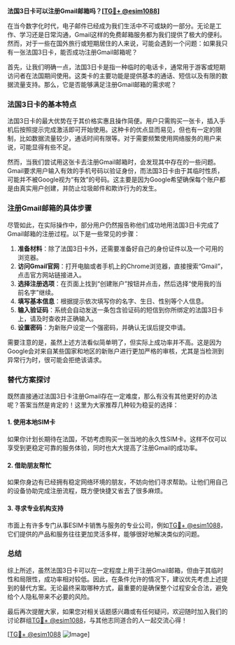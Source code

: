 **法国3日卡可以注册Gmail邮箱吗？[[TG💪+ @esim1088](https://t.me/s/esim1088)]**

在当今数字化时代，电子邮件已经成为我们生活中不可或缺的一部分。无论是工作、学习还是日常沟通，Gmail这样的免费邮箱服务都为我们提供了极大的便利。然而，对于一些在国外旅行或短期居住的人来说，可能会遇到一个问题：如果我只有一张法国3日卡，能否成功注册Gmail邮箱呢？

首先，让我们明确一点，法国3日卡是指一种临时的电话卡，通常用于游客或短期访问者在法国期间使用。这类卡的主要功能是提供基本的通话、短信以及有限的数据流量支持。那么，它是否能够满足注册Gmail邮箱的需求呢？

### 法国3日卡的基本特点

法国3日卡的最大优势在于其价格实惠且操作简便。用户只需购买一张卡，插入手机后按照提示完成激活即可开始使用。这种卡的优点显而易见，但也有一定的限制，比如数据流量较少，通话时间有限等。对于需要频繁使用网络服务的用户来说，可能显得有些不足。

然而，当我们尝试用这张卡去注册Gmail邮箱时，会发现其中存在的一些问题。Gmail要求用户输入有效的手机号码以验证身份，而法国3日卡由于其临时性质，可能并不被Google视为“有效”的号码。这主要是因为Google希望确保每个账户都是由真实用户创建，并防止垃圾邮件和欺诈行为的发生。

### 注册Gmail邮箱的具体步骤

尽管如此，在实际操作中，部分用户仍然报告称他们成功地用法国3日卡完成了Gmail邮箱的注册过程。以下是一些常见的步骤：

1. **准备材料**：除了法国3日卡外，还需要准备好自己的身份证件以及一个可用的浏览器。
2. **访问Gmail官网**：打开电脑或者手机上的Chrome浏览器，直接搜索“Gmail”，点击官方网站链接进入。
3. **选择注册选项**：在页面上找到“创建账户”按钮并点击，然后选择“使用我的当前名字”继续。
4. **填写基本信息**：根据提示依次填写你的名字、生日、性别等个人信息。
5. **输入验证码**：系统会自动发送一条包含验证码的短信到你所绑定的法国3日卡上，请及时查收并正确输入。
6. **设置密码**：为新账户设定一个强密码，并确认无误后提交申请。

需要注意的是，虽然上述方法看似简单明了，但实际上成功率并不高。这是因为Google会对来自某些国家和地区的新账户进行更加严格的审核，尤其是当检测到异常行为时，很可能会拒绝该请求。

### 替代方案探讨

既然直接通过法国3日卡注册Gmail存在一定难度，那么有没有其他更好的办法呢？答案当然是肯定的！这里为大家推荐几种较为稳妥的选择：

#### 1. 使用本地SIM卡
如果你计划长期待在法国，不妨考虑购买一张当地的永久性SIM卡。这样不仅可以享受到更稳定可靠的服务体验，同时也大大提高了注册Gmail的成功率。

#### 2. 借助朋友帮忙
如果你身边有已经拥有稳定网络环境的朋友，不妨向他们寻求帮助。让他们用自己的设备协助完成注册流程，既方便快捷又省去了很多麻烦。

#### 3. 寻求专业机构支持
市面上有许多专门从事ESIM卡销售与服务的专业公司，例如[TG💪+ @esim1088](https://t.me/s/esim1088)，它们提供的产品和服务往往更加灵活多样，能够很好地解决类似的问题。

### 总结

综上所述，虽然法国3日卡可以在一定程度上用于注册Gmail邮箱，但由于其临时性和局限性，成功率相对较低。因此，在条件允许的情况下，建议优先考虑上述提到的替代方案。无论最终采取哪种方式，最重要的是确保整个过程安全合法，避免给个人隐私带来不必要的风险。

最后再次提醒大家，如果您对相关话题感兴趣或有任何疑问，欢迎随时加入我们的讨论群组[TG💪+ @esim1088](https://t.me/s/esim1088)，与其他志同道合的人一起交流心得！

[[TG💪+ @esim1088](https://t.me/s/esim1088) ![Image](https://i.postimg.cc/4NQfJmqS/Snipaste-2025-05-13-00-14-12.png)]